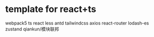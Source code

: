 # template for react+ts

webpack5
ts
react
less
antd
tailwindcss
axios
react-router
lodash-es
zustand
qiankun/模块联邦

